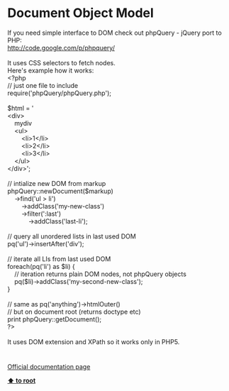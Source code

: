 # Document Object Model




<div class="phpcode"><span class="html">
If you need simple interface to DOM check out phpQuery - jQuery port to PHP:<br><a href="http://code.google.com/p/phpquery/" rel="nofollow" target="_blank">http://code.google.com/p/phpquery/</a><br><br>It uses CSS selectors to fetch nodes.<br>Here&apos;s example how it works:<br><span class="default">&lt;?php<br></span><span class="comment">// just one file to include<br></span><span class="keyword">require(</span><span class="string">&apos;phpQuery/phpQuery.php&apos;</span><span class="keyword">);<br><br></span><span class="default">$html </span><span class="keyword">= </span><span class="string">&apos;<br>&lt;div&gt;<br>&#xA0; &#xA0; mydiv<br>&#xA0; &#xA0; &lt;ul&gt;<br>&#xA0; &#xA0; &#xA0; &#xA0; &lt;li&gt;1&lt;/li&gt;<br>&#xA0; &#xA0; &#xA0; &#xA0; &lt;li&gt;2&lt;/li&gt;<br>&#xA0; &#xA0; &#xA0; &#xA0; &lt;li&gt;3&lt;/li&gt;<br>&#xA0; &#xA0; &lt;/ul&gt;<br>&lt;/div&gt;&apos;</span><span class="keyword">;<br><br></span><span class="comment">// intialize new DOM from markup<br></span><span class="default">phpQuery</span><span class="keyword">::</span><span class="default">newDocument</span><span class="keyword">(</span><span class="default">$markup</span><span class="keyword">)<br>&#xA0; &#xA0; -&gt;</span><span class="default">find</span><span class="keyword">(</span><span class="string">&apos;ul &gt; li&apos;</span><span class="keyword">)<br>&#xA0; &#xA0; &#xA0; &#xA0; -&gt;</span><span class="default">addClass</span><span class="keyword">(</span><span class="string">&apos;my-new-class&apos;</span><span class="keyword">)<br>&#xA0; &#xA0; &#xA0; &#xA0; -&gt;</span><span class="default">filter</span><span class="keyword">(</span><span class="string">&apos;:last&apos;</span><span class="keyword">)<br>&#xA0; &#xA0; &#xA0; &#xA0; &#xA0; &#xA0; -&gt;</span><span class="default">addClass</span><span class="keyword">(</span><span class="string">&apos;last-li&apos;</span><span class="keyword">);<br><br></span><span class="comment">// query all unordered lists in last used DOM<br></span><span class="default">pq</span><span class="keyword">(</span><span class="string">&apos;ul&apos;</span><span class="keyword">)-&gt;</span><span class="default">insertAfter</span><span class="keyword">(</span><span class="string">&apos;div&apos;</span><span class="keyword">);<br><br></span><span class="comment">// iterate all LIs from last used DOM<br></span><span class="keyword">foreach(</span><span class="default">pq</span><span class="keyword">(</span><span class="string">&apos;li&apos;</span><span class="keyword">) as </span><span class="default">$li</span><span class="keyword">) {<br>&#xA0; &#xA0; </span><span class="comment">// iteration returns plain DOM nodes, not phpQuery objects<br>&#xA0; &#xA0; </span><span class="default">pq</span><span class="keyword">(</span><span class="default">$li</span><span class="keyword">)-&gt;</span><span class="default">addClass</span><span class="keyword">(</span><span class="string">&apos;my-second-new-class&apos;</span><span class="keyword">);<br>}<br><br></span><span class="comment">// same as pq(&apos;anything&apos;)-&gt;htmlOuter()<br>// but on document root (returns doctype etc)<br></span><span class="keyword">print </span><span class="default">phpQuery</span><span class="keyword">::</span><span class="default">getDocument</span><span class="keyword">();<br></span><span class="default">?&gt;<br></span><br>It uses DOM extension and XPath so it works only in PHP5.</span>
</div>
  

#

[Official documentation page](https://www.php.net/manual/en/book.dom.php)

**[⬆ to root](/)**